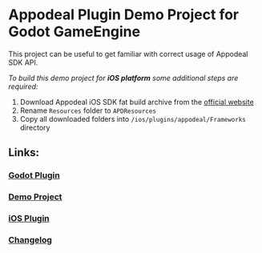 # Appodeal Plugin Demo Project for Godot GameEngine

This project can be useful to get familiar with correct usage of Appodeal SDK API.

*To build this demo project for **iOS platform** some additional steps are required:*

1. Download Appodeal iOS SDK fat build archive from the [official website](https://wiki.appodeal.com/en/ios/get-started)
2. Rename `Resources` folder to `APDResources`
3. Copy all downloaded folders into `/ios/plugins/appodeal/Frameworks` directory

## Links:

### [Godot Plugin](https://github.com/DmitriiFeshchenko/godot-appodeal-editor-plugin)

### [Demo Project](https://github.com/DmitriiFeshchenko/godot-appodeal-demo-project)

### [iOS Plugin](https://github.com/DmitriiFeshchenko/godot-appodeal-ios-plugin)

### [Changelog](CHANGELOG.md)
